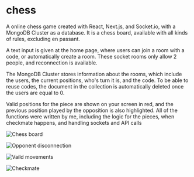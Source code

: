 # chess
A online chess game created with React, Next.js, and Socket.io, with a MongoDB Cluster as a database.
It is a chess board, available with all kinds of rules, excluding en passant.

A text input is given at the home page, where users can join a room with a code, or automatically create a room.
These socket rooms only allow 2 people, and reconnection is available.

The MongoDB Cluster stores information about the rooms, which include the users, the current positions, who's turn it is, and the code.
To be able to reuse codes, the document in the collection is automatically deleted once the users are equal to 0.

Valid positions for the piece are shown on your screen in red, and the previous position played by the opposition is also highlighted.
All of the functions were written by me, including the logic for the pieces, when checkmate happens, and handling sockets and API calls

![Chess board](https://i.imgur.com/Rx1WSwtl.png)


![Opponent disconnection](https://i.imgur.com/sdgwOT3l.png)


![Vaild movements](https://i.imgur.com/p53gIAql.png)


![Checkmate](https://i.imgur.com/go0LTNUl.png)